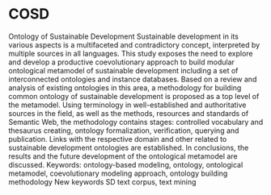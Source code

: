 # COSD
Ontology of Sustainable Development
Sustainable development in its various aspects is a multifaceted and contradictory concept, interpreted by multiple sources in all languages. This study exposes the need to explore and develop a productive coevolutionary approach to build modular ontological metamodel of sustainable development including a set of interconnected ontologies and instance databases. Based on a review and analysis of existing ontologies in this area, a methodology for building common ontology of sustainable development is proposed as a top level of the metamodel. Using terminology in well-established and authoritative sources in the field, as well as the methods, resources and standards of Semantic Web, the methodology contains stages: controlled vocabulary and thesaurus creating, ontology formalization, verification, querying and publication. Links with the respective domain and other related to sustainable development ontologies are established. In conclusions, the results and the future development of the ontological metamodel are discussed. 
Keywords: ontology-based modeling, ontology, ontological metamodel, coevolutionary modeling approach, ontology building methodology
New keywords SD text corpus, text mining
